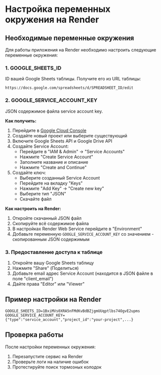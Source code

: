 # Настройка переменных окружения на Render

## Необходимые переменные окружения

Для работы приложения на Render необходимо настроить следующие переменные окружения:

### 1. GOOGLE_SHEETS_ID
ID вашей Google Sheets таблицы. Получите его из URL таблицы:
```
https://docs.google.com/spreadsheets/d/SPREADSHEET_ID/edit
```

### 2. GOOGLE_SERVICE_ACCOUNT_KEY
JSON содержимое файла service account key. 

**Как получить:**
1. Перейдите в [Google Cloud Console](https://console.cloud.google.com/)
2. Создайте новый проект или выберите существующий
3. Включите Google Sheets API и Google Drive API
4. Создайте Service Account:
   - Перейдите в "IAM & Admin" → "Service Accounts"
   - Нажмите "Create Service Account"
   - Заполните название и описание
   - Нажмите "Create and Continue"
5. Создайте ключ:
   - Выберите созданный Service Account
   - Перейдите на вкладку "Keys"
   - Нажмите "Add Key" → "Create new key"
   - Выберите тип "JSON"
   - Скачайте файл

**Как настроить на Render:**
1. Откройте скачанный JSON файл
2. Скопируйте всё содержимое файла
3. В настройках Render Web Service перейдите в "Environment"
4. Добавьте переменную `GOOGLE_SERVICE_ACCOUNT_KEY` со значением - скопированным JSON содержимым

### 3. Предоставление доступа к таблице
1. Откройте вашу Google Sheets таблицу
2. Нажмите "Share" (Поделиться)
3. Добавьте email адрес Service Account (находится в JSON файле в поле "client_email")
4. Дайте права "Editor" или "Viewer"

## Пример настройки на Render

```
GOOGLE_SHEETS_ID=1BxiMVs0XRA5nFMdKvBdBZjgmUUqptlbs74OgvE2upms
GOOGLE_SERVICE_ACCOUNT_KEY={"type":"service_account","project_id":"your-project",...}
```

## Проверка работы

После настройки переменных окружения:
1. Перезапустите сервис на Render
2. Проверьте логи на наличие ошибок
3. Протестируйте поиск тормозных колодок
